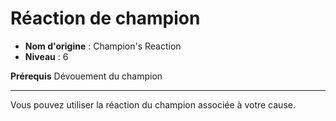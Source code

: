 # Réaction de champion

 * **Nom d'origine** : Champion's Reaction
 * **Niveau** : 6


<p><strong>Prérequis</strong> Dévouement du champion</p>
<hr>
<p>Vous pouvez utiliser la réaction du champion associée à votre cause.</p>